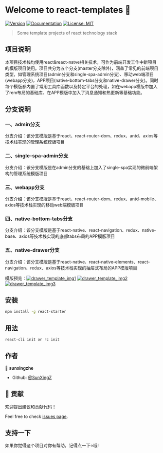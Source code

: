 # Welcome to react-templates 👋
[![Version](https://img.shields.io/npm/v/react-starter.svg)](https://www.npmjs.com/package/react-templates)
[![Documentation](https://img.shields.io/badge/documentation-yes-brightgreen.svg)](https://github.com/SunXingZ/react-templates/blob/master/README.md)
[![License: MIT](https://img.shields.io/badge/License-MIT-yellow.svg)](#)

> Some template projects of react technology stack

## 项目说明

本项目技术栈均使用react&react-natve相关技术，可作为前端开发工作中新项目的模版项目使用。项目共分为五个分支(master分支除外)，涵盖了常见的前端项目类型，如管理系统项目(admin分支和single-spa-admin分支)、移动web端项目(webapp分支)，APP项目(native-bottom-tabs分支和native-drawer分支)。同时每个模版都内置了常用工具库函数以及特定平台的处理，如在webapp模版中加入了rem布局的基础库、在APP模版中加入了消息通知和热更新等基础功能。

## 分支说明

### 一、admin分支

分支介绍：该分支模版是基于react、react-router-dom、redux、antd、axios等技术栈实现的管理系统模版项目


### 二、single-spa-admin分支

分支介绍：该分支模版是在admin分支的基础上加入了single-spa实现的微前端架构的管理系统模版项目

### 三、webapp分支

分支介绍：该分支模版是基于react、react-router-dom、redux、antd-mobile、axios等技术栈实现的移动web端模版项目

### 四、native-bottom-tabs分支

分支介绍：该分支模版是基于react-native、react-navigation、redux、native-base、axios等技术栈实现的底部tabs布局的APP模版项目

### 五、native-drawer分支

分支介绍：该分支模版是基于react-native、react-native-elements、react-navigation、redux、axios等技术栈实现的抽屉式布局的APP模版项目

模版预览：[![drawer_template_img1](https://github.com/SunXingZ/react-templates/blob/master/drawer_preview/31585750245_.pic.jpg)](https://github.com/SunXingZ/react-templates/tree/native-drawer)
[![drawer_template_img2](https://github.com/SunXingZ/react-templates/blob/master/drawer_preview/41585750245_.pic.jpg)](https://github.com/SunXingZ/react-templates/tree/native-drawer)
[![drawer_template_img3](https://github.com/SunXingZ/react-templates/blob/master/drawer_preview/51585789781_.pic.jpg)](https://github.com/SunXingZ/react-templates/tree/native-drawer)

## 安装

```sh
npm install -g react-starter
```

## 用法

```sh
react-cli init or rc init
```

## 作者

👤 **sunxingzhe**

* Github: [@SunXingZ](https://github.com/SunXingZ)

## 🤝 贡献

欢迎提出建议和贡献代码！

Feel free to check [issues page](https://github.com/SunXingZ/react-templates/issues). 

## 支持一下

如果你觉得这个项目对你有帮助，记得点一下⭐️哦!
